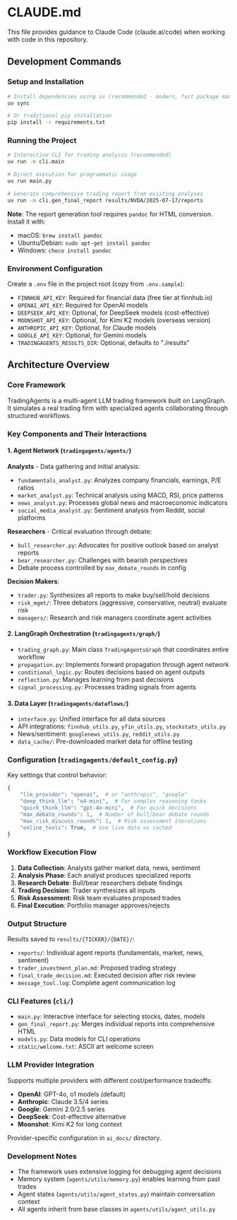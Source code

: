 # CLAUDE.md

This file provides guidance to Claude Code (claude.ai/code) when working with code in this repository.

## Development Commands

### Setup and Installation
```bash
# Install dependencies using uv (recommended - modern, fast package manager)
uv sync

# Or traditional pip installation
pip install -r requirements.txt
```

### Running the Project
```bash
# Interactive CLI for trading analysis (recommended)
uv run -m cli.main

# Direct execution for programmatic usage
uv run main.py

# Generate comprehensive trading report from existing analyses
uv run -m cli.gen_final_report results/NVDA/2025-07-17/reports
```

**Note**: The report generation tool requires `pandoc` for HTML conversion. Install it with:
- macOS: `brew install pandoc`
- Ubuntu/Debian: `sudo apt-get install pandoc`
- Windows: `choco install pandoc`

### Environment Configuration
Create a `.env` file in the project root (copy from `.env.sample`):
- `FINNHUB_API_KEY`: Required for financial data (free tier at finnhub.io)
- `OPENAI_API_KEY`: Required for OpenAI models
- `DEEPSEEK_API_KEY`: Optional, for DeepSeek models (cost-effective)
- `MOONSHOT_API_KEY`: Optional, for Kimi K2 models (overseas version)
- `ANTHROPIC_API_KEY`: Optional, for Claude models
- `GOOGLE_API_KEY`: Optional, for Gemini models
- `TRADINGAGENTS_RESULTS_DIR`: Optional, defaults to "./results"

## Architecture Overview

### Core Framework
TradingAgents is a multi-agent LLM trading framework built on LangGraph. It simulates a real trading firm with specialized agents collaborating through structured workflows.

### Key Components and Their Interactions

#### 1. Agent Network (`tradingagents/agents/`)
**Analysts** - Data gathering and initial analysis:
- `fundamentals_analyst.py`: Analyzes company financials, earnings, P/E ratios
- `market_analyst.py`: Technical analysis using MACD, RSI, price patterns
- `news_analyst.py`: Processes global news and macroeconomic indicators
- `social_media_analyst.py`: Sentiment analysis from Reddit, social platforms

**Researchers** - Critical evaluation through debate:
- `bull_researcher.py`: Advocates for positive outlook based on analyst reports
- `bear_researcher.py`: Challenges with bearish perspectives
- Debate process controlled by `max_debate_rounds` in config

**Decision Makers**:
- `trader.py`: Synthesizes all reports to make buy/sell/hold decisions
- `risk_mgmt/`: Three debators (aggressive, conservative, neutral) evaluate risk
- `managers/`: Research and risk managers coordinate agent activities

#### 2. LangGraph Orchestration (`tradingagents/graph/`)
- `trading_graph.py`: Main class `TradingAgentsGraph` that coordinates entire workflow
- `propagation.py`: Implements forward propagation through agent network
- `conditional_logic.py`: Routes decisions based on agent outputs
- `reflection.py`: Manages learning from past decisions
- `signal_processing.py`: Processes trading signals from agents

#### 3. Data Layer (`tradingagents/dataflows/`)
- `interface.py`: Unified interface for all data sources
- API integrations: `finnhub_utils.py`, `yfin_utils.py`, `stockstats_utils.py`
- News/sentiment: `googlenews_utils.py`, `reddit_utils.py`
- `data_cache/`: Pre-downloaded market data for offline testing

### Configuration (`tradingagents/default_config.py`)
Key settings that control behavior:
```python
{
    "llm_provider": "openai",  # or "anthropic", "google"
    "deep_think_llm": "o4-mini",  # For complex reasoning tasks
    "quick_think_llm": "gpt-4o-mini",  # For quick decisions
    "max_debate_rounds": 1,  # Number of bull/bear debate rounds
    "max_risk_discuss_rounds": 1,  # Risk assessment iterations
    "online_tools": True,  # Use live data vs cached
}
```

### Workflow Execution Flow
1. **Data Collection**: Analysts gather market data, news, sentiment
2. **Analysis Phase**: Each analyst produces specialized reports
3. **Research Debate**: Bull/bear researchers debate findings
4. **Trading Decision**: Trader synthesizes all inputs
5. **Risk Assessment**: Risk team evaluates proposed trades
6. **Final Execution**: Portfolio manager approves/rejects

### Output Structure
Results saved to `results/{TICKER}/{DATE}/`:
- `reports/`: Individual agent reports (fundamentals, market, news, sentiment)
- `trader_investment_plan.md`: Proposed trading strategy
- `final_trade_decision.md`: Executed decision after risk review
- `message_tool.log`: Complete agent communication log

### CLI Features (`cli/`)
- `main.py`: Interactive interface for selecting stocks, dates, models
- `gen_final_report.py`: Merges individual reports into comprehensive HTML
- `models.py`: Data models for CLI operations
- `static/welcome.txt`: ASCII art welcome screen

### LLM Provider Integration
Supports multiple providers with different cost/performance tradeoffs:
- **OpenAI**: GPT-4o, o1 models (default)
- **Anthropic**: Claude 3.5/4 series
- **Google**: Gemini 2.0/2.5 series
- **DeepSeek**: Cost-effective alternative
- **Moonshot**: Kimi K2 for long context

Provider-specific configuration in `ai_docs/` directory.

### Development Notes
- The framework uses extensive logging for debugging agent decisions
- Memory system (`agents/utils/memory.py`) enables learning from past trades
- Agent states (`agents/utils/agent_states.py`) maintain conversation context
- All agents inherit from base classes in `agents/utils/agent_utils.py`